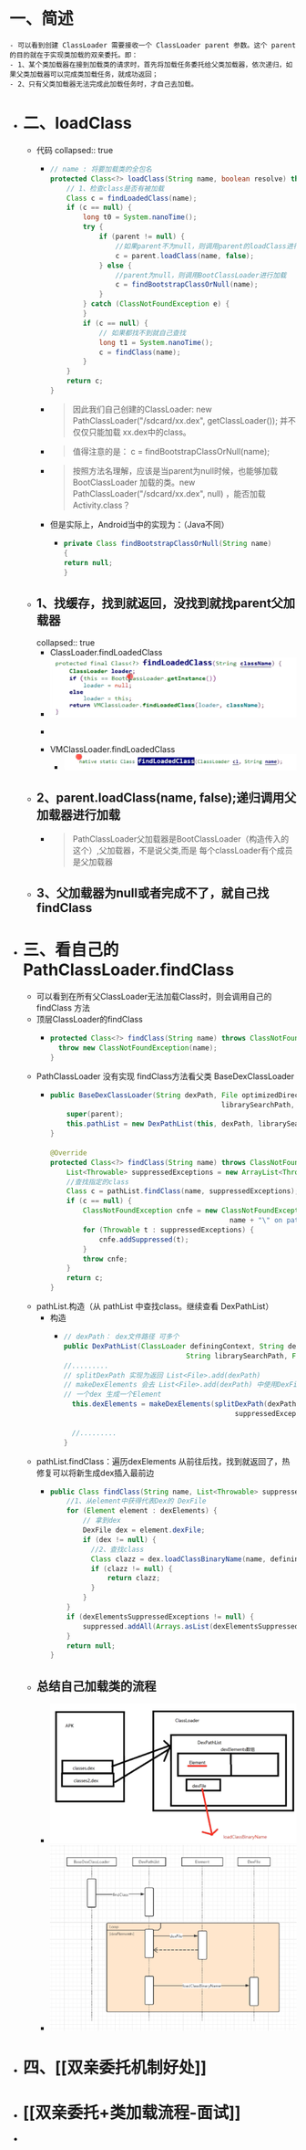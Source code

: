 # 一、简述
	- 可以看到创建 ClassLoader 需要接收一个 ClassLoader parent 参数。这个 parent 的目的就在于实现类加载的双亲委托。即：
	- 1、某个类加载器在接到加载类的请求时，首先将加载任务委托给父类加载器，依次递归，如果父类加载器可以完成类加载任务，就成功返回；
	- 2、只有父类加载器无法完成此加载任务时，才自己去加载。
- # 二、loadClass
	- 代码
	  collapsed:: true
		- ```java
		  // name : 将要加载类的全包名
		  protected Class<?> loadClass(String name, boolean resolve) throws ClassNotFoundException{
		      // 1、检查class是否有被加载
		      Class c = findLoadedClass(name);
		      if (c == null) {
		          long t0 = System.nanoTime();
		          try {
		              if (parent != null) {
		                  //如果parent不为null，则调用parent的loadClass进行加载
		                  c = parent.loadClass(name, false);
		              } else {
		                  //parent为null，则调用BootClassLoader进行加载
		                  c = findBootstrapClassOrNull(name);
		              }
		          } catch (ClassNotFoundException e) {
		          }
		          if (c == null) {
		              // 如果都找不到就自己查找
		              long t1 = System.nanoTime();
		              c = findClass(name);
		          }
		      }
		      return c;
		  }
		  ```
		- > 因此我们自己创建的ClassLoader: new PathClassLoader("/sdcard/xx.dex", getClassLoader()); 并不仅仅只能加载 xx.dex中的class。
		- > 值得注意的是： c = findBootstrapClassOrNull(name);
		- > 按照方法名理解，应该是当parent为null时候，也能够加载 BootClassLoader 加载的类。new PathClassLoader("/sdcard/xx.dex", null) ，能否加载Activity.class？
		- 但是实际上，Android当中的实现为：（Java不同）
			- ```java
			  private Class findBootstrapClassOrNull(String name)
			  {
			  return null;
			  }
			  ```
	- ## 1、找缓存，找到就返回，没找到就找parent父加载器
	  collapsed:: true
		- ClassLoader.findLoadedClass
		- ![image.png](../assets/image_1689671560097_0.png)
		- ```java
		  ```
		- VMClassLoader.findLoadedClass
			- ![image.png](../assets/image_1689671632383_0.png)
	- ## 2、parent.loadClass(name, false);递归调用父加载器进行加载
		- > PathClassLoader父加载器是BootClassLoader（构造传入的这个）,父加载器，不是说父类,而是 每个classLoader有个成员是父加载器
	- ## 3、父加载器为null或者完成不了，就自己找findClass
- # 三、看自己的PathClassLoader.findClass
	- 可以看到在所有父ClassLoader无法加载Class时，则会调用自己的 findClass 方法
	- 顶层ClassLoader的findClass
		- ```java
		  protected Class<?> findClass(String name) throws ClassNotFoundException {
		  	throw new ClassNotFoundException(name);
		  }
		  ```
	- PathClassLoader 没有实现 findClass方法看父类 BaseDexClassLoader
		- ```java
		  public BaseDexClassLoader(String dexPath, File optimizedDirectory,String
		  											librarySearchPath, ClassLoader parent) {
		      super(parent);
		      this.pathList = new DexPathList(this, dexPath, librarySearchPath,optimizedDirectory);
		  }
		  
		  @Override
		  protected Class<?> findClass(String name) throws ClassNotFoundException {
		      List<Throwable> suppressedExceptions = new ArrayList<Throwable>();
		      //查找指定的class
		      Class c = pathList.findClass(name, suppressedExceptions);
		      if (c == null) {
		          ClassNotFoundException cnfe = new ClassNotFoundException("Didn't find class \"" +
		                                              name + "\" on path: " + pathList);
		          for (Throwable t : suppressedExceptions) {
		              cnfe.addSuppressed(t);
		          }
		          throw cnfe;
		      }
		      return c;
		  }
		  ```
	- pathList.构造（从 pathList 中查找class。继续查看 DexPathList）
		- 构造
			- ```java
			  // dexPath： dex文件路径 可多个
			  public DexPathList(ClassLoader definingContext, String dexPath,
			  								String librarySearchPath, File optimizedDirectory) {
			  //.........
			  // splitDexPath 实现为返回 List<File>.add(dexPath)
			  // makeDexElements 会去 List<File>.add(dexPath) 中使用DexFile加载dex文件返回 Element数组
			  // 一个dex 生成一个Element 
			    this.dexElements = makeDexElements(splitDexPath(dexPath), optimizedDirectory,
			  											suppressedExceptions, definingContext);
			  
			    //.........
			  }
			  ```
	- pathList.findClass：遍历dexElements 从前往后找，找到就返回了，热修复可以将新生成dex插入最前边
		- ```java
		  public Class findClass(String name, List<Throwable> suppressed) {
		      //1、从element中获得代表Dex的 DexFile
		      for (Element element : dexElements) {
		          // 拿到dex
		          DexFile dex = element.dexFile;
		          if (dex != null) {
		            //2、查找class
		            Class clazz = dex.loadClassBinaryName(name, definingContext, suppressed);
		            if (clazz != null) {
		                return clazz;
		            }
		          }
		      }
		      if (dexElementsSuppressedExceptions != null) {
		          suppressed.addAll(Arrays.asList(dexElementsSuppressedExceptions));
		      }
		      return null;
		  }
		  ```
	- ## 总结自己加载类的流程
		- ![image.png](../assets/image_1689675197919_0.png)
		- ![image.png](../assets/image_1689674984236_0.png)
- # 四、[[双亲委托机制好处]]
- # [[双亲委托+类加载流程-面试]]
-
